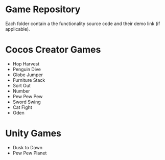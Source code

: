 # Game Repository
Each folder contain a the functionality source code and their demo link (if applicable).

# Cocos Creator Games
- Hop Harvest
- Penguin Dive
- Globe Jumper
- Furniture Stack
- Sort Out
- Number
- Pew Pew Pew
- Sword Swing
- Cat Fight
- Oden

# Unity Games
- Dusk to Dawn
- Pew Pew Planet
